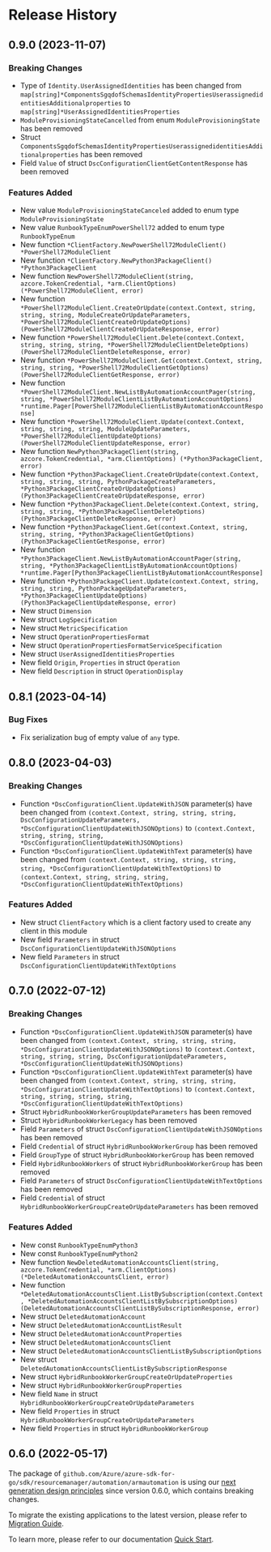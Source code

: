 # Release History

## 0.9.0 (2023-11-07)
### Breaking Changes

- Type of `Identity.UserAssignedIdentities` has been changed from `map[string]*ComponentsSgqdofSchemasIdentityPropertiesUserassignedidentitiesAdditionalproperties` to `map[string]*UserAssignedIdentitiesProperties`
- `ModuleProvisioningStateCancelled` from enum `ModuleProvisioningState` has been removed
- Struct `ComponentsSgqdofSchemasIdentityPropertiesUserassignedidentitiesAdditionalproperties` has been removed
- Field `Value` of struct `DscConfigurationClientGetContentResponse` has been removed

### Features Added

- New value `ModuleProvisioningStateCanceled` added to enum type `ModuleProvisioningState`
- New value `RunbookTypeEnumPowerShell72` added to enum type `RunbookTypeEnum`
- New function `*ClientFactory.NewPowerShell72ModuleClient() *PowerShell72ModuleClient`
- New function `*ClientFactory.NewPython3PackageClient() *Python3PackageClient`
- New function `NewPowerShell72ModuleClient(string, azcore.TokenCredential, *arm.ClientOptions) (*PowerShell72ModuleClient, error)`
- New function `*PowerShell72ModuleClient.CreateOrUpdate(context.Context, string, string, string, ModuleCreateOrUpdateParameters, *PowerShell72ModuleClientCreateOrUpdateOptions) (PowerShell72ModuleClientCreateOrUpdateResponse, error)`
- New function `*PowerShell72ModuleClient.Delete(context.Context, string, string, string, *PowerShell72ModuleClientDeleteOptions) (PowerShell72ModuleClientDeleteResponse, error)`
- New function `*PowerShell72ModuleClient.Get(context.Context, string, string, string, *PowerShell72ModuleClientGetOptions) (PowerShell72ModuleClientGetResponse, error)`
- New function `*PowerShell72ModuleClient.NewListByAutomationAccountPager(string, string, *PowerShell72ModuleClientListByAutomationAccountOptions) *runtime.Pager[PowerShell72ModuleClientListByAutomationAccountResponse]`
- New function `*PowerShell72ModuleClient.Update(context.Context, string, string, string, ModuleUpdateParameters, *PowerShell72ModuleClientUpdateOptions) (PowerShell72ModuleClientUpdateResponse, error)`
- New function `NewPython3PackageClient(string, azcore.TokenCredential, *arm.ClientOptions) (*Python3PackageClient, error)`
- New function `*Python3PackageClient.CreateOrUpdate(context.Context, string, string, string, PythonPackageCreateParameters, *Python3PackageClientCreateOrUpdateOptions) (Python3PackageClientCreateOrUpdateResponse, error)`
- New function `*Python3PackageClient.Delete(context.Context, string, string, string, *Python3PackageClientDeleteOptions) (Python3PackageClientDeleteResponse, error)`
- New function `*Python3PackageClient.Get(context.Context, string, string, string, *Python3PackageClientGetOptions) (Python3PackageClientGetResponse, error)`
- New function `*Python3PackageClient.NewListByAutomationAccountPager(string, string, *Python3PackageClientListByAutomationAccountOptions) *runtime.Pager[Python3PackageClientListByAutomationAccountResponse]`
- New function `*Python3PackageClient.Update(context.Context, string, string, string, PythonPackageUpdateParameters, *Python3PackageClientUpdateOptions) (Python3PackageClientUpdateResponse, error)`
- New struct `Dimension`
- New struct `LogSpecification`
- New struct `MetricSpecification`
- New struct `OperationPropertiesFormat`
- New struct `OperationPropertiesFormatServiceSpecification`
- New struct `UserAssignedIdentitiesProperties`
- New field `Origin`, `Properties` in struct `Operation`
- New field `Description` in struct `OperationDisplay`


## 0.8.1 (2023-04-14)
### Bug Fixes

- Fix serialization bug of empty value of `any` type.


## 0.8.0 (2023-04-03)
### Breaking Changes

- Function `*DscConfigurationClient.UpdateWithJSON` parameter(s) have been changed from `(context.Context, string, string, string, DscConfigurationUpdateParameters, *DscConfigurationClientUpdateWithJSONOptions)` to `(context.Context, string, string, string, *DscConfigurationClientUpdateWithJSONOptions)`
- Function `*DscConfigurationClient.UpdateWithText` parameter(s) have been changed from `(context.Context, string, string, string, string, *DscConfigurationClientUpdateWithTextOptions)` to `(context.Context, string, string, string, *DscConfigurationClientUpdateWithTextOptions)`

### Features Added

- New struct `ClientFactory` which is a client factory used to create any client in this module
- New field `Parameters` in struct `DscConfigurationClientUpdateWithJSONOptions`
- New field `Parameters` in struct `DscConfigurationClientUpdateWithTextOptions`


## 0.7.0 (2022-07-12)
### Breaking Changes

- Function `*DscConfigurationClient.UpdateWithJSON` parameter(s) have been changed from `(context.Context, string, string, string, *DscConfigurationClientUpdateWithJSONOptions)` to `(context.Context, string, string, string, DscConfigurationUpdateParameters, *DscConfigurationClientUpdateWithJSONOptions)`
- Function `*DscConfigurationClient.UpdateWithText` parameter(s) have been changed from `(context.Context, string, string, string, *DscConfigurationClientUpdateWithTextOptions)` to `(context.Context, string, string, string, string, *DscConfigurationClientUpdateWithTextOptions)`
- Struct `HybridRunbookWorkerGroupUpdateParameters` has been removed
- Struct `HybridRunbookWorkerLegacy` has been removed
- Field `Parameters` of struct `DscConfigurationClientUpdateWithJSONOptions` has been removed
- Field `Credential` of struct `HybridRunbookWorkerGroup` has been removed
- Field `GroupType` of struct `HybridRunbookWorkerGroup` has been removed
- Field `HybridRunbookWorkers` of struct `HybridRunbookWorkerGroup` has been removed
- Field `Parameters` of struct `DscConfigurationClientUpdateWithTextOptions` has been removed
- Field `Credential` of struct `HybridRunbookWorkerGroupCreateOrUpdateParameters` has been removed

### Features Added

- New const `RunbookTypeEnumPython3`
- New const `RunbookTypeEnumPython2`
- New function `NewDeletedAutomationAccountsClient(string, azcore.TokenCredential, *arm.ClientOptions) (*DeletedAutomationAccountsClient, error)`
- New function `*DeletedAutomationAccountsClient.ListBySubscription(context.Context, *DeletedAutomationAccountsClientListBySubscriptionOptions) (DeletedAutomationAccountsClientListBySubscriptionResponse, error)`
- New struct `DeletedAutomationAccount`
- New struct `DeletedAutomationAccountListResult`
- New struct `DeletedAutomationAccountProperties`
- New struct `DeletedAutomationAccountsClient`
- New struct `DeletedAutomationAccountsClientListBySubscriptionOptions`
- New struct `DeletedAutomationAccountsClientListBySubscriptionResponse`
- New struct `HybridRunbookWorkerGroupCreateOrUpdateProperties`
- New struct `HybridRunbookWorkerGroupProperties`
- New field `Name` in struct `HybridRunbookWorkerGroupCreateOrUpdateParameters`
- New field `Properties` in struct `HybridRunbookWorkerGroupCreateOrUpdateParameters`
- New field `Properties` in struct `HybridRunbookWorkerGroup`


## 0.6.0 (2022-05-17)

The package of `github.com/Azure/azure-sdk-for-go/sdk/resourcemanager/automation/armautomation` is using our [next generation design principles](https://azure.github.io/azure-sdk/general_introduction.html) since version 0.6.0, which contains breaking changes.

To migrate the existing applications to the latest version, please refer to [Migration Guide](https://aka.ms/azsdk/go/mgmt/migration).

To learn more, please refer to our documentation [Quick Start](https://aka.ms/azsdk/go/mgmt).